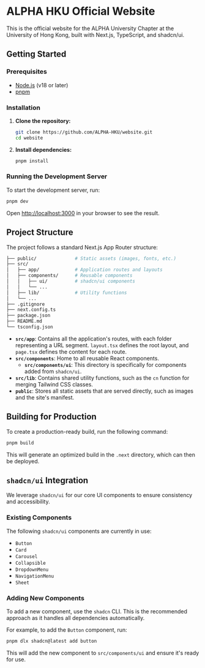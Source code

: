 # ALPHA HKU Official Website

This is the official website for the ALPHA University Chapter at the University of Hong Kong, built with Next.js, TypeScript, and shadcn/ui.

## Getting Started

### Prerequisites

- [Node.js](https://nodejs.org/en/) (v18 or later)
- [pnpm](https://pnpm.io/installation)

### Installation

1. **Clone the repository:**

   ```bash
   git clone https://github.com/ALPHA-HKU/website.git
   cd website
   ```

2. **Install dependencies:**

   ```bash
   pnpm install
   ```

### Running the Development Server

To start the development server, run:

```bash
pnpm dev
```

Open [http://localhost:3000](http://localhost:3000) in your browser to see the result.

## Project Structure

The project follows a standard Next.js App Router structure:

```bash
├── public/              # Static assets (images, fonts, etc.)
├── src/
│   ├── app/             # Application routes and layouts
│   ├── components/      # Reusable components
│   │   ├── ui/          # shadcn/ui components
│   │   └── ...
│   ├── lib/             # Utility functions
│   └── ...
├── .gitignore
├── next.config.ts
├── package.json
├── README.md
└── tsconfig.json
```

- **`src/app`**: Contains all the application's routes, with each folder representing a URL segment. `layout.tsx` defines the root layout, and `page.tsx` defines the content for each route.
- **`src/components`**: Home to all reusable React components.
  - **`src/components/ui`**: This directory is specifically for components added from `shadcn/ui`.
- **`src/lib`**: Contains shared utility functions, such as the `cn` function for merging Tailwind CSS classes.
- **`public`**: Stores all static assets that are served directly, such as images and the site's manifest.

## Building for Production

To create a production-ready build, run the following command:

```bash
pnpm build
```

This will generate an optimized build in the `.next` directory, which can then be deployed.

## `shadcn/ui` Integration

We leverage `shadcn/ui` for our core UI components to ensure consistency and accessibility.

### Existing Components

The following `shadcn/ui` components are currently in use:

- `Button`
- `Card`
- `Carousel`
- `Collapsible`
- `DropdownMenu`
- `NavigationMenu`
- `Sheet`

### Adding New Components

To add a new component, use the `shadcn` CLI. This is the recommended approach as it handles all dependencies automatically.

For example, to add the `Button` component, run:

```bash
pnpm dlx shadcn@latest add button
```

This will add the new component to `src/components/ui` and ensure it's ready for use.
